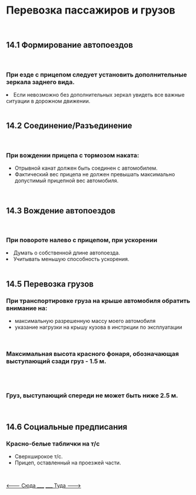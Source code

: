 <h1>Перевозка пассажиров и грузов</h1>
<br>
<h2>14.1 Формирование автопоездов</h2>
<br>
<h3>При езде с прицепом следует установить дополнительные зеркала заднего вида.</h3>
<li>Если невозможно без дополнительных зеркал увидеть все важные ситуации в дорожном движении.</li>
<br>
<h2>14.2 Соединение/Разъединение</h2>
<br>
<h3>При вождении прицепа с тормозом наката:</h3>
<ul>
<li>Отрывной канат должен быть соединен с автомобилем.</li>
<li>Фактический вес прицепа не должен превышать максимально допустимый прицепной вес автомобиля.</li>
</ul>

<br>
<h2>14.3 Вождение автопоездов</h2>
<br>
<h3>При повороте налево с прицепом, при ускорении</h3>
<li>Думать о собственной длине автопоезда.</li>
<li>Учитывать меньшую способность ускорения.</li>

<br>
<h2>14.5 Перевозка грузов</h2>
<h3>При транспортировке груза на крыше автомобиля обратить внимание на:</h3>
<ul>
<li>максимальную разрешенную массу моего автомобиля</li>
<li>указание нагрузки на крышу кузова в инстркции по эксплуатации</li>
</ul>

<br>
<h3>Максимальная высота красного фонаря, обозначающая выступающий сзади груз - 1.5 м.</h3>
<br>

<br>
<h3>Груз, выступающий спереди не может быть ниже 2.5 м.</h3>
<br>

<h2>14.6 Социальные предписания</h2>
<h3>Красно-белые таблички на т/с</h3>
<ul>
<li>Сверхширокое т/с.</li>
<li>Прицеп, оставленный на проезжей части.</li>
</ul>
<br>

[<--- Сюда ___](/13%20-%20technical%20conditions%20&%20ecology.md)
[___ Туда --->](/01%20-%20human%20risk%20factor.md)
